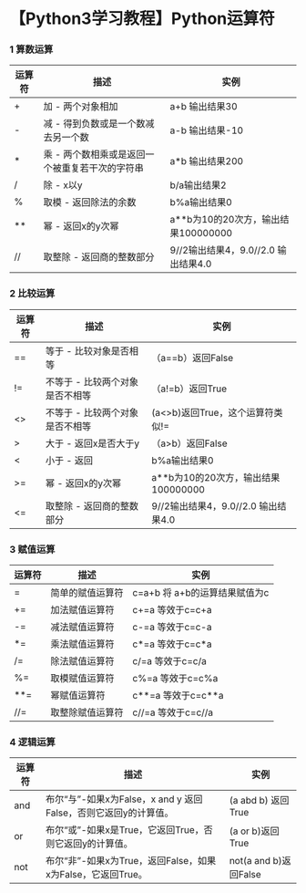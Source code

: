 # 【Python3学习教程】Python运算符

### 1 算数运算

| 运算符 | 描述 | 实例 |
| --- | --- | --- |
| + | 加 - 两个对象相加 | a+b 输出结果30 |
| - | 减 - 得到负数或是一个数减去另一个数 | a-b 输出结果-10 |
| * | 乘 - 两个数相乘或是返回一个被重复若干次的字符串 | a*b 输出结果200 |
| / | 除 - x以y | b/a输出结果2 |
| % | 取模 - 返回除法的余数 |  b%a输出结果0 |
| ** | 幂 - 返回x的y次幂 | a**b为10的20次方，输出结果100000000 |
| // | 取整除 - 返回商的整数部分 | 9//2输出结果4，9.0//2.0 输出结果4.0 |


### 2 比较运算

| 运算符 | 描述 | 实例 |
| --- | --- | --- |
| == | 等于 - 比较对象是否相等 | （a==b）返回False |
| != | 不等于 - 比较两个对象是否不相等 | （a!=b）返回True |
| <> | 不等于 - 比较两个对象是否不相等 | (a<>b)返回True，这个运算符类似!= |
| > | 大于 - 返回x是否大于y |（a>b）返回False|
| < | 小于 - 返回 |  b%a输出结果0 |
| >= | 幂 - 返回x的y次幂 | a**b为10的20次方，输出结果100000000 |
| <= | 取整除 - 返回商的整数部分 | 9//2输出结果4，9.0//2.0 输出结果4.0 |


### 3 赋值运算

| 运算符 | 描述 | 实例 |
| --- | --- | --- |
| = | 简单的赋值运算符 | c=a+b 将 a+b的运算结果赋值为c |
| += | 加法赋值运算符 | c+=a 等效于c=c+a |
| -= | 减法赋值运算符 | c-=a 等效于c=c-a|
| *= | 乘法赋值运算符 | c*=a 等效于c=c*a|
| /= | 除法赋值运算符 |c/=a 等效于c=c/a|
| %= | 取模赋值运算符 |  c%=a 等效于c=c%a |
| **= | 幂赋值运算符 | c\*\*=a 等效于c=c\*\*a |
| //= | 取整除赋值运算符 | c//=a 等效于c=c//a |

### 4 逻辑运算

| 运算符 | 描述 | 实例 |
| --- | --- | --- |
| and | 布尔“与”-如果x为False，x and y 返回False，否则它返回y的计算值。 | (a abd b) 返回True |
| or | 布尔“或”-如果x是True，它返回True，否则它返回y的计算值。 | (a or b)返回True |
| not | 布尔“非”-如果x为True，返回False，如果x为False，它返回True。 | not(a and b)返回False |





